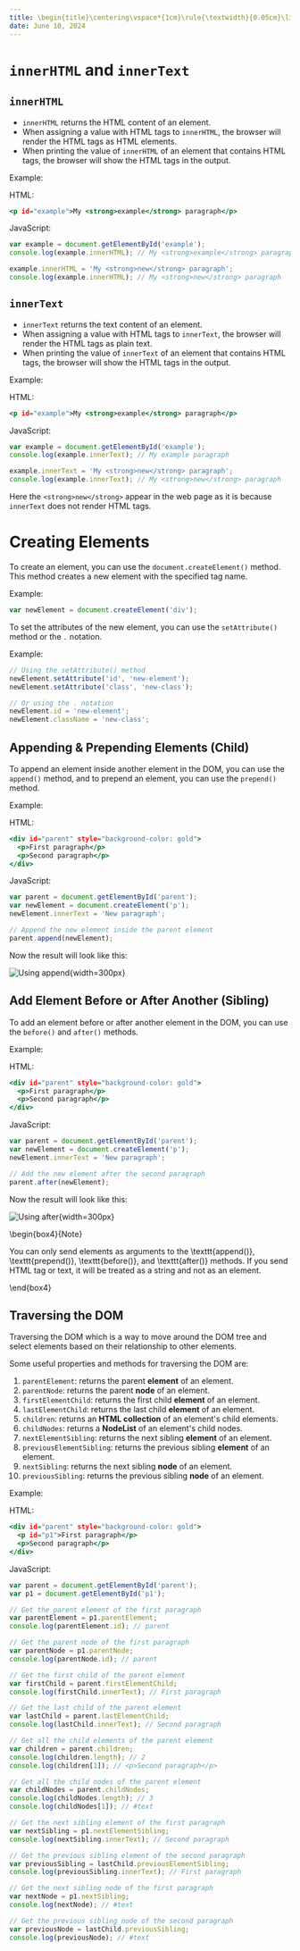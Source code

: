 ```yaml
---
title: \begin{title}\centering\vspace*{1cm}\rule{\textwidth}{0.05cm}\linebreak\vspace{0.5cm}{\Huge\bfseries Session 22 \par}\vspace{0.1cm}\hrule\end{title}
date: June 10, 2024
---
```


# `innerHTML` and `innerText`

## `innerHTML`

- `innerHTML` returns the HTML content of an element.
- When assigning a value with HTML tags to `innerHTML`, the browser will render the HTML tags as HTML elements.
- When printing the value of `innerHTML` of an element that contains HTML tags, the browser will show the HTML tags in the output.

Example:

HTML:

```{.html .numberLines}
<p id="example">My <strong>example</strong> paragraph</p>
```

JavaScript:

```{.js .numberLines}
var example = document.getElementById('example');
console.log(example.innerHTML); // My <strong>example</strong> paragraph

example.innerHTML = 'My <strong>new</strong> paragraph';
console.log(example.innerHTML); // My <strong>new</strong> paragraph
```

## `innerText`

- `innerText` returns the text content of an element.
- When assigning a value with HTML tags to `innerText`, the browser will render the HTML tags as plain text.
- When printing the value of `innerText` of an element that contains HTML tags, the browser will show the HTML tags in the output.

Example:

HTML:

```{.html .numberLines}
<p id="example">My <strong>example</strong> paragraph</p>
```

JavaScript:

```{.js .numberLines}
var example = document.getElementById('example');
console.log(example.innerText); // My example paragraph

example.innerText = 'My <strong>new</strong> paragraph';
console.log(example.innerText); // My <strong>new</strong> paragraph
```

Here the `<strong>new</strong>` appear in the web page as it is because `innerText` does not render HTML tags.

# Creating Elements

To create an element, you can use the `document.createElement()` method. This method creates a new element with the specified tag name.

Example:

```{.js .numberLines}
var newElement = document.createElement('div');
```

To set the attributes of the new element, you can use the `setAttribute()` method or the `.` notation.

Example:

```{.js .numberLines}
// Using the setAttribute() method
newElement.setAttribute('id', 'new-element');
newElement.setAttribute('class', 'new-class');

// Or using the . notation
newElement.id = 'new-element';
newElement.className = 'new-class';
```

## Appending & Prepending Elements (Child)

To append an element inside another element in the DOM, you can use the `append()` method, and to prepend an element, you can use the `prepend()` method.

Example:

HTML:

```{.html .numberLines}
<div id="parent" style="background-color: gold">
  <p>First paragraph</p>
  <p>Second paragraph</p>
</div>
```

JavaScript:

```{.js .numberLines}
var parent = document.getElementById('parent');
var newElement = document.createElement('p');
newElement.innerText = 'New paragraph';

// Append the new element inside the parent element
parent.append(newElement);
```

Now the result will look like this:

![Using `append`](image/append.png){width=300px}

## Add Element Before or After Another (Sibling)

To add an element before or after another element in the DOM, you can use the `before()` and `after()` methods.

Example:

HTML:

```{.html .numberLines}
<div id="parent" style="background-color: gold">
  <p>First paragraph</p>
  <p>Second paragraph</p>
</div>
```

JavaScript:

```{.js .numberLines}
var parent = document.getElementById('parent');
var newElement = document.createElement('p');
newElement.innerText = 'New paragraph';

// Add the new element after the second paragraph
parent.after(newElement);
```

Now the result will look like this:

![Using `after`](image/after.png){width=300px}

<!-- What is the difference between append and appendChild -->

\begin{box4}{Note}

You can only send elements as arguments to the \texttt{append()}, \texttt{prepend()}, \texttt{before()}, and \texttt{after()} methods. If you send HTML tag or text, it will be treated as a string and not as an element.

\end{box4}

## Traversing the DOM

Traversing the DOM which is a way to move around the DOM tree and select elements based on their relationship to other elements.

Some useful properties and methods for traversing the DOM are:

1. `parentElement`: returns the parent **element** of an element.
2. `parentNode`: returns the parent **node** of an element.
3. `firstElementChild`: returns the first child **element** of an element.
4. `lastElementChild`: returns the last child **element** of an element.
5. `children`: returns an **HTML collection** of an element's child elements.
6. `childNodes`: returns a **NodeList** of an element's child nodes.
7. `nextElementSibling`: returns the next sibling **element** of an element.
8. `previousElementSibling`: returns the previous sibling **element** of an element.
9. `nextSibling`: returns the next sibling **node** of an element.
10. `previousSibling`: returns the previous sibling **node** of an element.

Example:

HTML:

```{.html .numberLines}
<div id="parent" style="background-color: gold">
  <p id="p1">First paragraph</p>
  <p>Second paragraph</p>
</div>
```

JavaScript:

```{.js .numberLines}
var parent = document.getElementById('parent');
var p1 = document.getElementById('p1');

// Get the parent element of the first paragraph
var parentElement = p1.parentElement;
console.log(parentElement.id); // parent

// Get the parent node of the first paragraph
var parentNode = p1.parentNode;
console.log(parentNode.id); // parent

// Get the first child of the parent element
var firstChild = parent.firstElementChild;
console.log(firstChild.innerText); // First paragraph

// Get the last child of the parent element
var lastChild = parent.lastElementChild;
console.log(lastChild.innerText); // Second paragraph

// Get all the child elements of the parent element
var children = parent.children;
console.log(children.length); // 2
console.log(children[1]); // <p>Second paragraph</p>

// Get all the child nodes of the parent element
var childNodes = parent.childNodes;
console.log(childNodes.length); // 3
console.log(childNodes[1]); // #text

// Get the next sibling element of the first paragraph
var nextSibling = p1.nextElementSibling;
console.log(nextSibling.innerText); // Second paragraph

// Get the previous sibling element of the second paragraph
var previousSibling = lastChild.previousElementSibling;
console.log(previousSibling.innerText); // First paragraph

// Get the next sibling node of the first paragraph
var nextNode = p1.nextSibling;
console.log(nextNode); // #text

// Get the previous sibling node of the second paragraph
var previousNode = lastChild.previousSibling;
console.log(previousNode); // #text
```

<!-- 

(including text nodes and HTML tags and even spaces and linebreaks between tags and comments)

***What is the difference between previousSibling, nextSibling, previousElementSibling, and nextElementSibling?***

element.parentElement ==> returns the parent element of an element
element.parentNode ==> returns the parent node of an element
You can add elements to the HTML collection and when printing the HTML collection, the output will have the new element while in the NodeList, the output will not have the new element. Try it with `getElementsByTagName` and `querySelectorAll`. 
--- --- --- --- -- This is because the HTML collection is live while the NodeList is static. 

## DOM vs BOM

BOM is the Browser Object Model

-->
